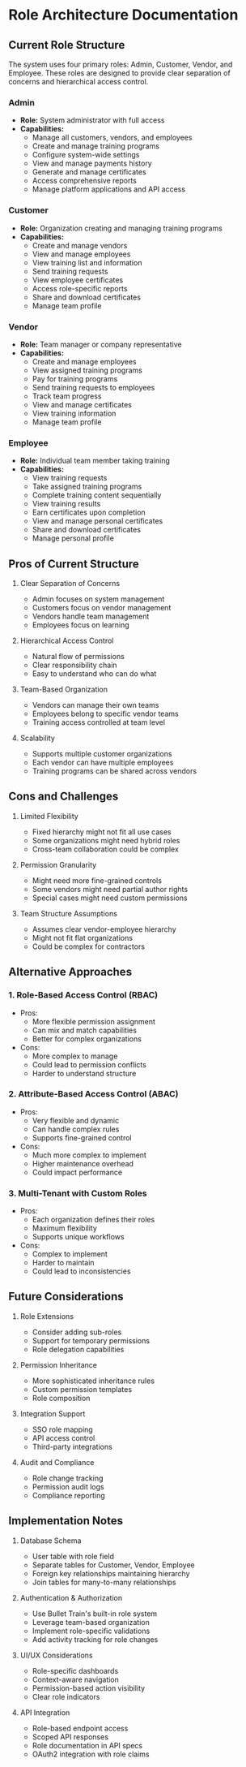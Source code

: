 # Role Architecture Documentation

## Current Role Structure

The system uses four primary roles: Admin, Customer, Vendor, and Employee. These roles are designed to provide clear separation of concerns and hierarchical access control.

### Admin
- **Role:** System administrator with full access
- **Capabilities:**
  - Manage all customers, vendors, and employees
  - Create and manage training programs
  - Configure system-wide settings
  - View and manage payments history
  - Generate and manage certificates
  - Access comprehensive reports
  - Manage platform applications and API access

### Customer
- **Role:** Organization creating and managing training programs
- **Capabilities:**
  - Create and manage vendors
  - View and manage employees
  - View training list and information
  - Send training requests
  - View employee certificates
  - Access role-specific reports
  - Share and download certificates
  - Manage team profile

### Vendor
- **Role:** Team manager or company representative
- **Capabilities:**
  - Create and manage employees
  - View assigned training programs
  - Pay for training programs
  - Send training requests to employees
  - Track team progress
  - View and manage certificates
  - View training information
  - Manage team profile

### Employee
- **Role:** Individual team member taking training
- **Capabilities:**
  - View training requests
  - Take assigned training programs
  - Complete training content sequentially
  - View training results
  - Earn certificates upon completion
  - View and manage personal certificates
  - Share and download certificates
  - Manage personal profile

## Pros of Current Structure

1. Clear Separation of Concerns
   - Admin focuses on system management
   - Customers focus on vendor management
   - Vendors handle team management
   - Employees focus on learning

2. Hierarchical Access Control
   - Natural flow of permissions
   - Clear responsibility chain
   - Easy to understand who can do what

3. Team-Based Organization
   - Vendors can manage their own teams
   - Employees belong to specific vendor teams
   - Training access controlled at team level

4. Scalability
   - Supports multiple customer organizations
   - Each vendor can have multiple employees
   - Training programs can be shared across vendors

## Cons and Challenges

1. Limited Flexibility
   - Fixed hierarchy might not fit all use cases
   - Some organizations might need hybrid roles
   - Cross-team collaboration could be complex

2. Permission Granularity
   - Might need more fine-grained controls
   - Some vendors might need partial author rights
   - Special cases might need custom permissions

3. Team Structure Assumptions
   - Assumes clear vendor-employee hierarchy
   - Might not fit flat organizations
   - Could be complex for contractors

## Alternative Approaches

### 1. Role-Based Access Control (RBAC)
- Pros:
  * More flexible permission assignment
  * Can mix and match capabilities
  * Better for complex organizations
- Cons:
  * More complex to manage
  * Could lead to permission conflicts
  * Harder to understand structure

### 2. Attribute-Based Access Control (ABAC)
- Pros:
  * Very flexible and dynamic
  * Can handle complex rules
  * Supports fine-grained control
- Cons:
  * Much more complex to implement
  * Higher maintenance overhead
  * Could impact performance

### 3. Multi-Tenant with Custom Roles
- Pros:
  * Each organization defines their roles
  * Maximum flexibility
  * Supports unique workflows
- Cons:
  * Complex to implement
  * Harder to maintain
  * Could lead to inconsistencies

## Future Considerations

1. Role Extensions
   - Consider adding sub-roles
   - Support for temporary permissions
   - Role delegation capabilities

2. Permission Inheritance
   - More sophisticated inheritance rules
   - Custom permission templates
   - Role composition

3. Integration Support
   - SSO role mapping
   - API access control
   - Third-party integrations

4. Audit and Compliance
   - Role change tracking
   - Permission audit logs
   - Compliance reporting

## Implementation Notes

1. Database Schema
   - User table with role field
   - Separate tables for Customer, Vendor, Employee
   - Foreign key relationships maintaining hierarchy
   - Join tables for many-to-many relationships

2. Authentication & Authorization
   - Use Bullet Train's built-in role system
   - Leverage team-based organization
   - Implement role-specific validations
   - Add activity tracking for role changes

3. UI/UX Considerations
   - Role-specific dashboards
   - Context-aware navigation
   - Permission-based action visibility
   - Clear role indicators

4. API Integration
   - Role-based endpoint access
   - Scoped API responses
   - Role documentation in API specs
   - OAuth2 integration with role claims
